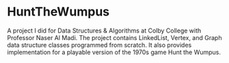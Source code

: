 # HuntTheWumpus
A project I did for Data Structures &amp; Algorithms at Colby College with Professor Naser Al Madi. The project contains LinkedList, Vertex, and Graph data structure classes programmed from scratch. It also provides implementation for a playable version of the 1970s game Hunt the Wumpus.
